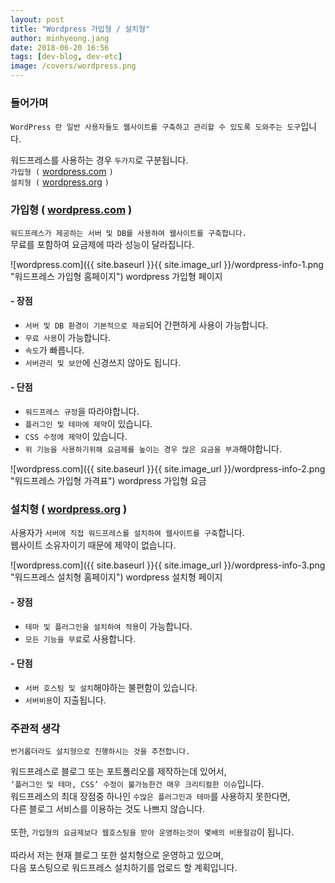 ```yaml
---
layout: post
title: "Wordpress 가입형 / 설치형"
author: minhyeong.jang
date: 2018-06-20 16:56
tags: [dev-blog, dev-etc]
image: /covers/wordpress.png
---
```


### 들어가며

`WordPress 란 일반 사용자들도 웹사이트를 구축하고 관리할 수 있도록 도와주는 도구`입니다.

워드프레스를 사용하는 경우 `두가지`로 구분됩니다.<br/>
`가입형 (` [wordpress.com](https://www.wordpress.com) `)`<br/>
`설치형 (` [wordpress.org](https://www.wordpress.org) `)`

### 가입형 ( [wordpress.com](https://www.wordpress.com) )

`워드프레스가 제공하는 서버 및 DB를 사용하여 웹사이트를 구축합니다.`<br/>
무료를 포함하여 요금제에 따라 성능이 달라집니다.

![wordpress.com]({{ site.baseurl }}{{ site.image_url }}/wordpress-info-1.png "워드프레스 가입형 홈페이지")
<img-info>wordpress 가입형 페이지</img-info>

#### - 장점

- `서버 및 DB 환경이 기본적으로 제공`되어 간편하게 사용이 가능합니다.
- `무료 사용`이 가능합니다.
- `속도`가 빠릅니다.
- `서버관리 및 보안`에 신경쓰지 않아도 됩니다.

#### - 단점

- `워드프레스 규정`을 따라야합니다.
- `플러그인 및 테마에 제약`이 있습니다.
- `CSS 수정에 제약`이 있습니다.
- `위 기능을 사용하기위해 요금제를 높이는 경우 많은 요금을 부과`해야합니다.

![wordpress.com]({{ site.baseurl }}{{ site.image_url }}/wordpress-info-2.png "워드프레스 가입형 가격표")
<img-info>wordpress 가입형 요금</img-info>

### 설치형 ( [wordpress.org](https://www.wordpress.org) )

사용자가 `서버에 직접 워드프레스를 설치하여 웹사이트를 구축`합니다.<br/>
웹사이트 소유자이기 때문에 제약이 없습니다.

![wordpress.com]({{ site.baseurl }}{{ site.image_url }}/wordpress-info-3.png "워드프레스 설치형 홈페이지")
<img-info>wordpress 설치형 페이지</img-info>

#### - 장점

- `테마 및 플러그인을 설치하여 적용`이 가능합니다.
- `모든 기능을 무료`로 사용합니다.

#### - 단점

- `서버 호스팅 및 설치`해야하는 불편함이 있습니다.
- `서버비용`이 지출됩니다.

### 주관적 생각

`번거롭더라도 설치형으로 진행하시는 것을 추천합니다.`

워드프레스로 블로그 또는 포트폴리오를 제작하는데 있어서,<br/>
`‘플러그인 및 테마, CSS’ 수정이 불가능한건 매우 크리티컬한 이슈`입니다.<br/>
워드프레스의 최대 장점중 하나인 `수많은 플러그인과 테마`를 사용하지 못한다면,<br/>
다른 블로그 서비스를 이용하는 것도 나쁘지 않습니다.<br/>
<br/>
또한, `가입형의 요금제보다 웹호스팅을 받아 운영하는것이 몇배의 비용절감`이 됩니다.<br/>
<br/>
따라서 저는 현재 블로그 또한 설치형으로 운영하고 있으며,<br/>
다음 포스팅으로 워드프레스 설치하기를 업로드 할 계획입니다.
